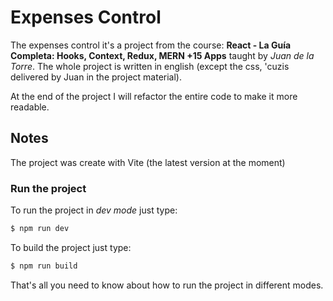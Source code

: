 # Expenses Control

The expenses control it's a project from the course: **React - La Guía Completa: Hooks, Context, Redux, MERN +15 Apps** taught by *Juan de la Torre*.
The whole project is written in english (except the css, 'cuzis delivered by Juan in the project material).

At the end of the project I will refactor the entire code to make it more readable.

## Notes

The project was create with Vite (the latest version at the moment)

### Run the project

To run the project in *dev mode* just type:
```bash
$ npm run dev
```

To build the project just type:
```bash
$ npm run build
```

That's all you need to know about how to run the project in different modes.